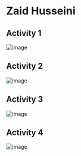 # Zaid Husseini
## Activity 1
![image](https://github.com/husseinizaid/ECE444-F2023-Assignment1/assets/144946719/192eabbc-d2cc-4f0c-aef0-bd348cf801fe)
## Activity 2
![image](https://github.com/husseinizaid/ECE444-F2023-Assignment1/assets/144946719/7391635f-6d7c-4da1-86f3-20b997b21911)
## Activity 3
![image](https://github.com/husseinizaid/ECE444-F2023-Assignment1/assets/144946719/153cb13d-374f-4151-8cfb-bc3e4dc69a87)
## Activity 4
![image](https://github.com/husseinizaid/ECE444-F2023-Assignment1/assets/144946719/dbb1a219-26b9-414b-986e-77d92b3b3b19)

